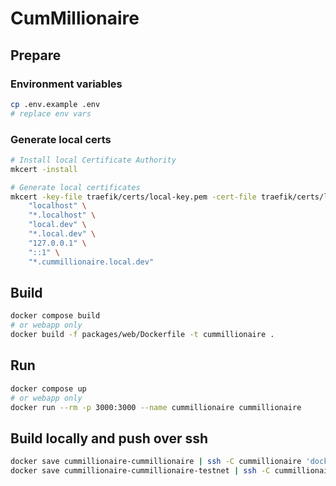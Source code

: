 # CumMillionaire

## Prepare

### Environment variables

```bash
cp .env.example .env
# replace env vars
```

### Generate local certs

```bash
# Install local Certificate Authority
mkcert -install

# Generate local certificates
mkcert -key-file traefik/certs/local-key.pem -cert-file traefik/certs/local-cert.pem \
    "localhost" \
    "*.localhost" \
    "local.dev" \
    "*.local.dev" \
    "127.0.0.1" \
    "::1" \
    "*.cummillionaire.local.dev"
```

## Build

```bash
docker compose build
# or webapp only
docker build -f packages/web/Dockerfile -t cummillionaire .
```

## Run

```bash
docker compose up
# or webapp only
docker run --rm -p 3000:3000 --name cummillionaire cummillionaire
```

## Build locally and push over ssh

```bash
docker save cummillionaire-cummillionaire | ssh -C cummillionaire 'docker load'
docker save cummillionaire-cummillionaire-testnet | ssh -C cummillionaire 'docker load'
```
